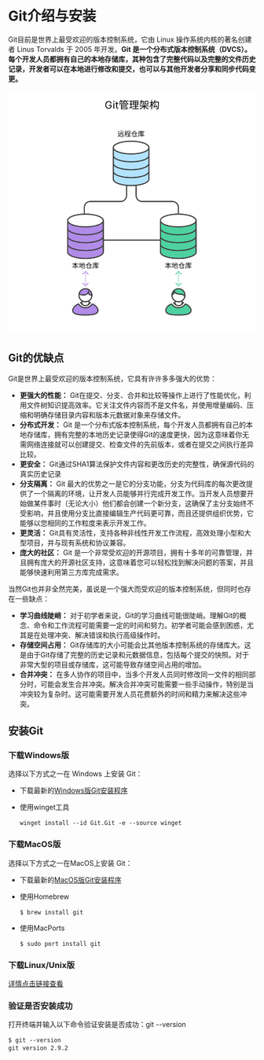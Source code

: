# Git介绍与安装

Git目前是世界上最受欢迎的版本控制系统，它由 Linux 操作系统内核的著名创建者 Linus Torvalds 于 2005 年开发。**Git 是一个分布式版本控制系统（DVCS）。每个开发人员都拥有自己的本地存储库，其种包含了完整代码以及完整的文件历史记录，开发者可以在本地进行修改和提交，也可以与其他开发者分享和同步代码变更。**

![git-mange-architecture](../../public/git-mange-architecture.png)





## Git的优缺点

Git是世界上最受欢迎的版本控制系统，它具有许许多多强大的优势：

- **更强大的性能：** Git在提交、分支、合并和比较等操作上进行了性能优化，利用文件树知识提高效率。它关注文件内容而不是文件名，并使用增量编码、压缩和明确存储目录内容和版本元数据对象来存储文件。
- **分布式开发：** Git 是一个分布式版本控制系统，每个开发人员都拥有自己的本地存储库，拥有完整的本地历史记录使得Git的速度更快，因为这意味着你无需网络连接就可以创建提交、检查文件的先前版本，或者在提交之间执行差异比较。
- **更安全：** Git通过SHA1算法保护文件内容和更改历史的完整性，确保源代码的真实历史记录
- **分支隔离：** Git 最大的优势之一是它的分支功能，分支为代码库的每次更改提供了一个隔离的环境，让开发人员能够并行完成开发工作。当开发人员想要开始做某件事时（无论大小）他们都会创建一个新分支，这确保了主分支始终不受影响，并且使用分支比直接编辑生产代码更可靠，而且还提供组织优势，它能够以您相同的工作粒度来表示开发工作。
- **更灵活：** Git具有灵活性，支持各种非线性开发工作流程，高效处理小型和大型项目，并与现有系统和协议兼容。
- **庞大的社区：** Git 是一个非常受欢迎的开源项目，拥有十多年的可靠管理，并且拥有庞大的开源社区支持，这意味着您可以轻松找到解决问题的答案，并且能够快速利用第三方库完成需求。

当然Git也并非全然完美，虽说是一个强大而受欢迎的版本控制系统，但同时也存在一些缺点：

- **学习曲线陡峭：** 对于初学者来说，Git的学习曲线可能很陡峭。理解Git的概念、命令和工作流程可能需要一定的时间和努力。初学者可能会感到困惑，尤其是在处理冲突、解决错误和执行高级操作时。
- **存储空间占用：** Git存储库的大小可能会比其他版本控制系统的存储库大。这是由于Git存储了完整的历史记录和元数据信息，包括每个提交的快照。对于非常大型的项目或存储库，这可能导致存储空间占用的增加。
- **合并冲突：** 在多人协作的项目中，当多个开发人员同时修改同一文件的相同部分时，可能会发生合并冲突。解决合并冲突可能需要一些手动操作，特别是当冲突较为复杂时。这可能需要开发人员花费额外的时间和精力来解决这些冲突。





## 安装Git



### 下载Windows版

选择以下方式之一在 Windows 上安装 Git：

- 下载最新的[Windows版Git安装程序](https://sourceforge.net/projects/git-for-windows.mirror/)

- 使用winget工具

  ```shell
  winget install --id Git.Git -e --source winget
  ```

  

### 下载MacOS版

选择以下方式之一在MacOS上安装 Git：

- 下载最新的[MacOS版Git安装程序](https://sourceforge.net/projects/git-osx-installer/)

- 使用Homebrew

  ```shell
  $ brew install git
  ```

- 使用MacPorts

  ```shell
  $ sudo port install git
  ```



### 下载Linux/Unix版

[详情点击链接查看](https://git-scm.com/download/linux)



### 验证是否安装成功

打开终端并输入以下命令验证安装是否成功：git --version

```shell
$ git --version
git version 2.9.2
```

